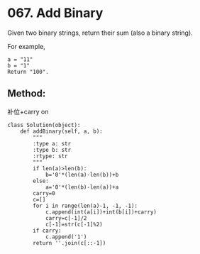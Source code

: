 # 067. Add Binary


Given two binary strings, return their sum (also a binary string).

For example,

    a = "11"
    b = "1"
    Return "100".
    
## Method:

补位+carry on

    class Solution(object):
        def addBinary(self, a, b):
            """
            :type a: str
            :type b: str
            :rtype: str
            """
            if len(a)>len(b):
                b='0'*(len(a)-len(b))+b
            else:
                a='0'*(len(b)-len(a))+a
            carry=0
            c=[]
            for i in range(len(a)-1, -1, -1):
                c.append(int(a[i])+int(b[i])+carry)
                carry=c[-1]/2
                c[-1]=str(c[-1]%2)
            if carry:
                c.append('1')
            return ''.join(c[::-1])